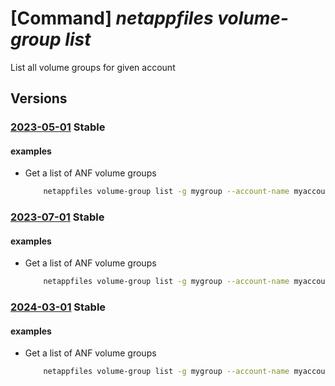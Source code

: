 # [Command] _netappfiles volume-group list_

List all volume groups for given account

## Versions

### [2023-05-01](/Resources/mgmt-plane/L3N1YnNjcmlwdGlvbnMve30vcmVzb3VyY2Vncm91cHMve30vcHJvdmlkZXJzL21pY3Jvc29mdC5uZXRhcHAvbmV0YXBwYWNjb3VudHMve30vdm9sdW1lZ3JvdXBz/2023-05-01.xml) **Stable**

<!-- mgmt-plane /subscriptions/{}/resourcegroups/{}/providers/microsoft.netapp/netappaccounts/{}/volumegroups 2023-05-01 -->

#### examples

- Get a list of ANF volume groups
    ```bash
        netappfiles volume-group list -g mygroup --account-name myaccountname
    ```

### [2023-07-01](/Resources/mgmt-plane/L3N1YnNjcmlwdGlvbnMve30vcmVzb3VyY2Vncm91cHMve30vcHJvdmlkZXJzL21pY3Jvc29mdC5uZXRhcHAvbmV0YXBwYWNjb3VudHMve30vdm9sdW1lZ3JvdXBz/2023-07-01.xml) **Stable**

<!-- mgmt-plane /subscriptions/{}/resourcegroups/{}/providers/microsoft.netapp/netappaccounts/{}/volumegroups 2023-07-01 -->

#### examples

- Get a list of ANF volume groups
    ```bash
        netappfiles volume-group list -g mygroup --account-name myaccountname
    ```

### [2024-03-01](/Resources/mgmt-plane/L3N1YnNjcmlwdGlvbnMve30vcmVzb3VyY2Vncm91cHMve30vcHJvdmlkZXJzL21pY3Jvc29mdC5uZXRhcHAvbmV0YXBwYWNjb3VudHMve30vdm9sdW1lZ3JvdXBz/2024-03-01.xml) **Stable**

<!-- mgmt-plane /subscriptions/{}/resourcegroups/{}/providers/microsoft.netapp/netappaccounts/{}/volumegroups 2024-03-01 -->

#### examples

- Get a list of ANF volume groups
    ```bash
        netappfiles volume-group list -g mygroup --account-name myaccountname
    ```
